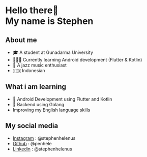 # Hello there👋 <br> My name is Stephen

## About me
- 🎓  A student at Gunadarma University  
- 👨🏻‍💻 Currently learning Android development (Flutter & Kotlin)  
- 🎺 A jazz music enthusiast
- 🇮🇩 Indonesian


## What i am learning 
- 📱 Android Development using Flutter and Kotlin   
- 🛜  Backend using Golang  
-  Improving my English language skills

## My social media
- [Instagram](https://www.instagram.com/stephenhelenus/) : @stephenhelenus
- [Github](https://github.com/penhele) : @penhele
- [Linkedin](https://www.linkedin.com/in/stephenhelenus/) : @stephenhelenus
